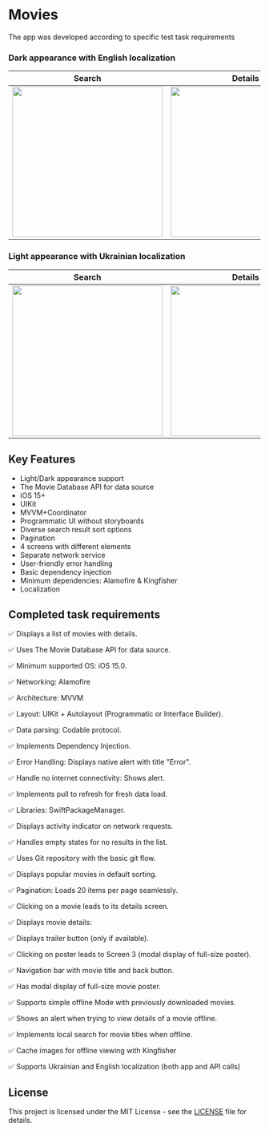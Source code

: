 # Movies

The app was developed according to specific test task requirements

### Dark appearance with English localization 

| Search | Details | Trailer |
| :----------: | :---------: | :---------: |
<img src = "https://github.com/Beavean/Movies/assets/105853157/1ac4b960-5881-48ec-a90c-0c03f4a70562" width=300> |<img src="https://github.com/Beavean/Movies/assets/105853157/6a518ab3-197f-45b6-934e-8b0600eac502"  width=300> |<img src="https://github.com/Beavean/Movies/assets/105853157/c0effce1-3a78-4757-bb97-61bf587951be"  width=300> |

### Light appearance with Ukrainian localization

| Search | Details | Sort |
| :----------: | :---------: | :---------: |
<img src = "https://github.com/Beavean/Movies/assets/105853157/f917df74-05ce-47d4-9d51-5e76539dc821" width=300> |<img src="https://github.com/Beavean/Movies/assets/105853157/f9799758-8156-493d-9034-51e7406d2ff9"  width=300> |<img src="https://github.com/Beavean/Movies/assets/105853157/79185bc2-4812-4825-9d29-1c7b520c2700"  width=300> |

## Key Features

* Light/Dark appearance support
* The Movie Database API for data source
* iOS 15+
* UIKit
* MVVM+Coordinator
* Programmatic UI without storyboards
* Diverse search result sort options
* Pagination
* 4 screens with different elements
* Separate network service
* User-friendly error handling
* Basic dependency injection
* Minimum dependencies: Alamofire & Kingfisher
* Localization

## Completed task requirements

✅ Displays a list of movies with details.

✅ Uses The Movie Database API for data source.

✅ Minimum supported OS: iOS 15.0.

✅ Networking: Alamofire

✅ Architecture: MVVM

✅ Layout: UIKit + Autolayout (Programmatic or Interface Builder).

✅ Data parsing: Codable protocol.

✅ Implements Dependency Injection.

✅ Error Handling: Displays native alert with title "Error".

✅ Handle no internet connectivity: Shows alert.

✅ Implements pull to refresh for fresh data load.

✅ Libraries: SwiftPackageManager.

✅ Displays activity indicator on network requests.

✅ Handles empty states for no results in the list.

✅ Uses Git repository with the basic git flow.

✅ Displays popular movies in default sorting.

✅ Pagination: Loads 20 items per page seamlessly.

✅ Clicking on a movie leads to its details screen.

✅ Displays movie details:

✅ Displays trailer button (only if available).

✅ Clicking on poster leads to Screen 3 (modal display of full-size poster).

✅ Navigation bar with movie title and back button.

✅ Has modal display of full-size movie poster.

✅ Supports simple offline Mode with previously downloaded movies.

✅ Shows an alert when trying to view details of a movie offline.

✅ Implements local search for movie titles when offline.

✅ Cache images for offline viewing with Kingfisher

✅ Supports Ukrainian and English localization (both app and API calls)

## License

This project is licensed under the MIT License - see the [LICENSE](LICENSE) file for details.
